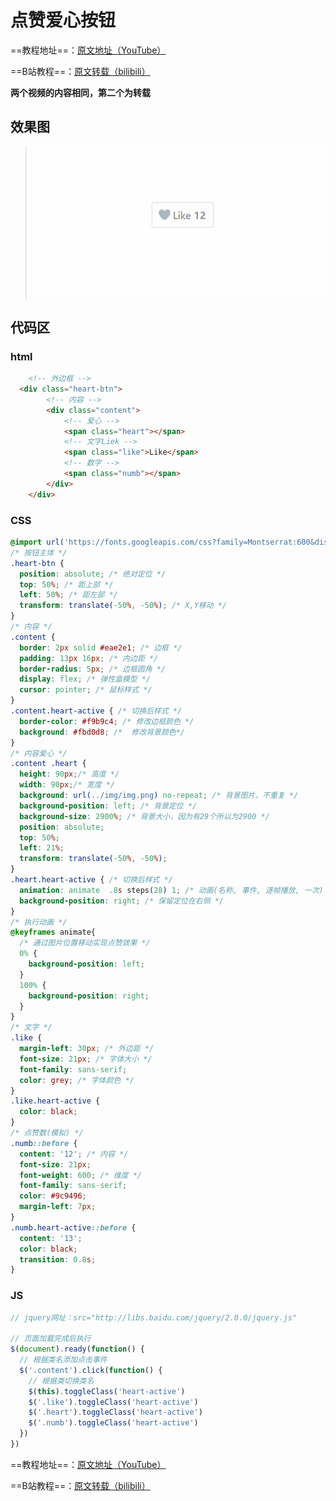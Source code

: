 # 点赞爱心按钮
==教程地址==：[原文地址（YouTube）](https://youtu.be/B8nOgu4nvD8)

==B站教程==：[原文转载（bilibili）](https://www.bilibili.com/video/av87917143/)

**两个视频的内容相同，第二个为转载**

## 效果图
>![演示图片](演示.gif)

## 代码区

### html
```html
	<!-- 外边框 -->
  <div class="heart-btn">
		<!-- 内容 -->
		<div class="content">
			<!-- 爱心 -->
			<span class="heart"></span>
			<!-- 文字Liek -->
			<span class="like">Like</span>
			<!-- 数字 -->
			<span class="numb"></span>
		</div>
	</div>
```
### CSS
```css
@import url('https://fonts.googleapis.com/css?family=Montserrat:600&display=swap');
/* 按钮主体 */
.heart-btn {
  position: absolute; /* 绝对定位 */
  top: 50%; /* 距上部 */
  left: 50%; /* 距左部 */
  transform: translate(-50%, -50%); /* X,Y移动 */
}
/* 内容 */
.content {
  border: 2px solid #eae2e1; /* 边框 */
  padding: 13px 16px; /* 内边距 */
  border-radius: 5px; /* 边框圆角 */
  display: flex; /* 弹性盒模型 */
  cursor: pointer; /* 鼠标样式 */
}
.content.heart-active { /* 切换后样式 */
  border-color: #f9b9c4; /* 修改边框颜色 */
  background: #fbd0d8; /*  修改背景颜色*/
}
/* 内容爱心 */
.content .heart {
  height: 90px;/* 高度 */
  width: 90px;/* 宽度 */
  background: url(../img/img.png) no-repeat; /* 背景图片，不重复 */
  background-position: left; /* 背景定位 */
  background-size: 2900%; /* 背景大小，因为有29个所以为2900 */
  position: absolute;
  top: 50%;
  left: 21%;
  transform: translate(-50%, -50%);
}
.heart.heart-active { /* 切换后样式 */
  animation: animate  .8s steps(28) 1; /* 动画(名称, 事件, 逐帧播放, 一次) */
  background-position: right; /* 保留定位在右侧 */
}
/* 执行动画 */
@keyframes animate{
  /* 通过图片位置移动实现点赞效果 */
  0% {
    background-position: left;
  }
  100% {
    background-position: right;
  }
}
/* 文字 */
.like {
  margin-left: 30px; /* 外边距 */
  font-size: 21px; /* 字体大小 */
  font-family: sans-serif;
  color: grey; /* 字体颜色 */
}
.like.heart-active {
  color: black;
}
/* 点赞数(模拟) */
.numb::before {
  content: '12'; /* 内容 */
  font-size: 21px;
  font-weight: 600; /* 维度 */
  font-family: sans-serif;
  color: #9c9496;
  margin-left: 7px;
}
.numb.heart-active::before {
  content: '13';
  color: black;
  transition: 0.8s;
}
```
### JS
```javascript
// jquery网址：src="http://libs.baidu.com/jquery/2.0.0/jquery.js"

// 页面加载完成后执行
$(document).ready(function() {
  // 根据类名添加点击事件
  $('.content').click(function() {
    // 根据类切换类名
    $(this).toggleClass('heart-active')
    $('.like').toggleClass('heart-active')
    $('.heart').toggleClass('heart-active')
    $('.numb').toggleClass('heart-active')
  })
})
```
==教程地址==：[原文地址（YouTube）](https://youtu.be/B8nOgu4nvD8)

==B站教程==：[原文转载（bilibili）](https://www.bilibili.com/video/av87917143/)